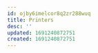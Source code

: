 ```yaml
---
id: ojby6imelcor8q2zr288wuq
title: Printers
desc: ''
updated: 1691240872751
created: 1691240872751
---
```

